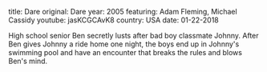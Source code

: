 title: Dare
original: Dare
year: 2005
featuring: Adam Fleming, Michael Cassidy
youtube: jasKCGCAvK8
country: USA
date: 01-22-2018

High school senior Ben secretly lusts after bad boy classmate Johnny. After Ben gives Johnny a ride home one night, the boys end up in Johnny's swimming pool and have an encounter that breaks the rules and blows Ben's mind. 